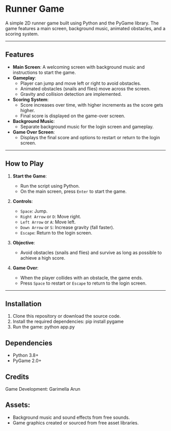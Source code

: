 # Runner Game

A simple 2D runner game built using Python and the PyGame library. The game features a main screen, background music, animated obstacles, and a scoring system.

---

## Features

- **Main Screen**: A welcoming screen with background music and instructions to start the game.
- **Gameplay**:
  - Player can jump and move left or right to avoid obstacles.
  - Animated obstacles (snails and flies) move across the screen.
  - Gravity and collision detection are implemented.
- **Scoring System**:
  - Score increases over time, with higher increments as the score gets higher.
  - Final score is displayed on the game-over screen.
- **Background Music**:
  - Separate background music for the login screen and gameplay.
- **Game Over Screen**:
  - Displays the final score and options to restart or return to the login screen.

---

## How to Play

1. **Start the Game**:
   - Run the script using Python.
   - On the main screen, press `Enter` to start the game.

2. **Controls**:
   - `Space`: Jump.
   - `Right Arrow` or `D`: Move right.
   - `Left Arrow` or `A`: Move left.
   - `Down Arrow` or `S`: Increase gravity (fall faster).
   - `Escape`: Return to the login screen.

3. **Objective**:
   - Avoid obstacles (snails and flies) and survive as long as possible to achieve a high score.

4. **Game Over**:
   - When the player collides with an obstacle, the game ends.
   - Press `Space` to restart or `Escape` to return to the login screen.

---

## Installation

1. Clone this repository or download the source code.
2. Install the required dependencies:
     pip install pygame
3. Run the game:
     python app.py

## Dependencies
- Python 3.8+
- PyGame 2.0+

## Credits
  Game Development: Garimella Arun

## Assets:
- Background music and sound effects from free sounds.
- Game graphics created or sourced from free asset libraries.
